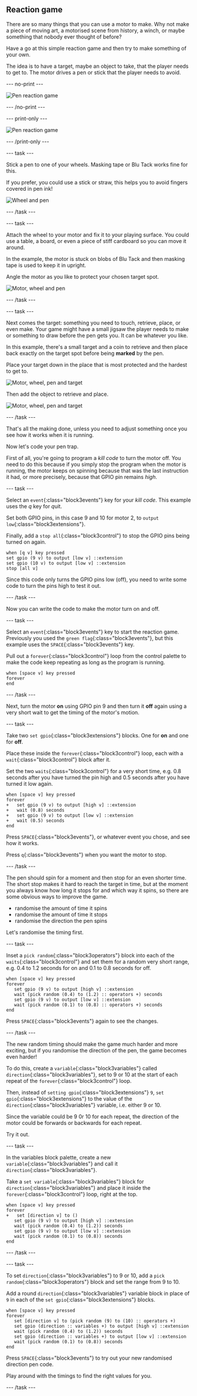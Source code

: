 ## Reaction game

There are so many things that you can use a motor to make. Why not make a piece of moving art, a motorised scene from history, a winch, or maybe something that nobody ever thought of before?

Have a go at this simple reaction game and then try to make something of your own.

The idea is to have a target, maybe an object to take, that the player needs to get to. The motor drives a pen or stick that the player needs to avoid.

--- no-print ---

![Pen reaction game](images/reaction_game.gif)

--- /no-print ---

--- print-only ---

![Pen reaction game](images/reaction_game.png)

--- /print-only ---

--- task ---

Stick a pen to one of your wheels. Masking tape or Blu Tack works fine for this.

If you prefer, you could use a stick or straw, this helps you to avoid fingers covered in pen ink!

![Wheel and pen](images/reaction_wheelPen.png)

--- /task ---

--- task ---

Attach the wheel to your motor and fix it to your playing surface. You could use a table, a board, or even a piece of stiff cardboard so you can move it around.

In the example, the motor is stuck on blobs of Blu Tack and then masking tape is used to keep it in upright.

Angle the motor as you like to protect your chosen target spot.

![Motor, wheel and pen](images/reaction_motorWheelPen.png)

--- /task ---

--- task ---

Next comes the target: something you need to touch, retrieve, place, or even make. Your game might have a small jigsaw the player needs to make or something to draw before the pen gets you. It can be whatever you like.

In this example, there's a small target and a coin to retrieve and then place back exactly on the target spot before being **marked** by the pen.

Place your target down in the place that is most protected and the hardest to get to.

![Motor, wheel, pen and target](images/reaction_motorTarget.png)

Then add the object to retrieve and place.

![Motor, wheel, pen and target](images/reaction_motorTargetCoin.png)

--- /task ---

That's all the making done, unless you need to adjust something once you see how it works when it is running.

Now let's code your pen trap.

First of all, you're going to program a _kill code_ to turn the motor off. You need to do this because if you simply stop the program when the motor is running, the motor keeps on spinning because that was the last instruction it had, or more precisely, because that GPIO pin remains _high_.

--- task ---

Select an `event`{:class="block3events"} key for your _kill code_. This example uses the *q* key for *q*uit.

Set both GPIO pins, in this case 9 and 10 for motor 2, to `output low`{:class="block3extensions"}.

Finally, add a `stop all`{:class="block3control"} to stop the GPIO pins being turned on again.

```blocks3
when [q v] key pressed
set gpio (9 v) to output [low v] ::extension
set gpio (10 v) to output [low v] ::extension
stop [all v]
```

Since this code only turns the GPIO pins low (off), you need to write some code to turn the pins high to test it out.

--- /task ---

Now you can write the code to make the motor turn on and off.

--- task ---

Select an `event`{:class="block3events"} key to start the reaction game. Previously you used the `green flag`{:class="block3events"}, but this example uses the `SPACE`{:class="block3events"} key.

Pull out a `forever`{:class="block3control"} loop from the control palette to make the code keep repeating as long as the program is running.

```blocks3
when [space v] key pressed
forever
end
```

--- /task ---

Next, turn the motor **on** using GPIO pin 9 and then turn it **off** again using a very short wait to get the timing of the motor's motion.

--- task ---

Take two `set gpio`{:class="block3extensions"} blocks. One for **on** and one for **off**.

Place these inside the `forever`{:class="block3control"} loop, each with a `wait`{:class="block3control"} block after it.

Set the two `waits`{:class="block3control"} for a very short time, e.g. 0.8 seconds after you have turned the pin high and 0.5 seconds after you have turned it low again.

```blocks3
when [space v] key pressed
forever
+   set gpio (9 v) to output [high v] ::extension
+   wait (0.8) seconds
+   set gpio (9 v) to output [low v] ::extension
+   wait (0.5) seconds
end
```

Press `SPACE`{:class="block3events"}, or whatever event you chose, and see how it works.

Press `q`{:class="block3events"} when you want the motor to stop.

--- /task ---

The pen should spin for a moment and then stop for an even shorter time. The short stop makes it hard to reach the target in time, but at the moment you always know how long it stops for and which way it spins, so there are some obvious ways to improve the game.

+ randomise the amount of time it spins
+ randomise the amount of time it stops
+ randomise the direction the pen spins

Let's randomise the timing first.

--- task ---

Inset a `pick random`{:class="block3operators"} block into each of the `waits`{:class="block3control"} and set them for a random very short range, e.g. 0.4 to 1.2 seconds for on and 0.1 to 0.8 seconds for off.

```blocks3
when [space v] key pressed
forever
   set gpio (9 v) to output [high v] ::extension
   wait (pick random (0.4) to (1.2) :: operators +) seconds
   set gpio (9 v) to output [low v] ::extension
   wait (pick random (0.1) to (0.8) :: operators +) seconds
end
```

Press `SPACE`{:class="block3events"} again to see the changes.

--- /task ---

The new random timing should make the game much harder and more exciting, but if you randomise the direction of the pen, the game becomes even harder!

To do this, create a `variable`{:class="block3variables"} called `direction`{:class="block3variables"}, set to 9 or 10 at the start of each repeat of the `forever`{:class="block3control"} loop.

Then, instead of `setting gpio`{:class="block3extensions"} `9`, `set gpio`{:class="block3extensions"} to the value of the `direction`{:class="block3variables"} variable, i.e. either 9 or 10.

Since the variable could be 9 0r 10 for each repeat, the direction of the motor could be forwards or backwards for each repeat.

Try it out.

--- task ---

In the variables block palette, create a new `variable`{:class="block3variables"} and call it `direction`{:class="block3variables"}.

Take a `set variable`{:class="block3variables"} block for `direction`{:class="block3variables"} and place it inside the `forever`{:class="block3control"} loop, right at the top.

```blocks3
when [space v] key pressed
forever
+   set [direction v] to ()
   set gpio (9 v) to output [high v] ::extension
   wait (pick random (0.4) to (1.2)) seconds
   set gpio (9 v) to output [low v] ::extension
   wait (pick random (0.1) to (0.8)) seconds
end
```

--- /task ---

--- task ---

To set `direction`{:class="block3variables"} to 9 or 10, add a `pick random`{:class="block3operators"} block and set the range from 9 to 10.

Add a round `direction`{:class="block3variables"} variable block in place of `9` in each of the `set gpio`{:class="block3extensions"} blocks.

```blocks3
when [space v] key pressed
forever
   set [direction v] to (pick random (9) to (10) :: operators +)
   set gpio (direction :: variables +) to output [high v] ::extension
   wait (pick random (0.4) to (1.2)) seconds
   set gpio (direction :: variables +) to output [low v] ::extension
   wait (pick random (0.1) to (0.8)) seconds
end
```

Press `SPACE`{:class="block3events"} to try out your new randomised direction pen code.

Play around with the timings to find the right values for you.

--- /task ---

